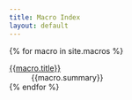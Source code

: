 ```yaml
---
title: Macro Index
layout: default
---
```


<div>
<dl class="property-index">

{% for macro in site.macros %}<dt><a href="{{ macro.url | prepend: site.github.url }}">{{macro.title}}</a></dt><dd>{{macro.summary}}</dd>
{% endfor %}

</dl>
</div>